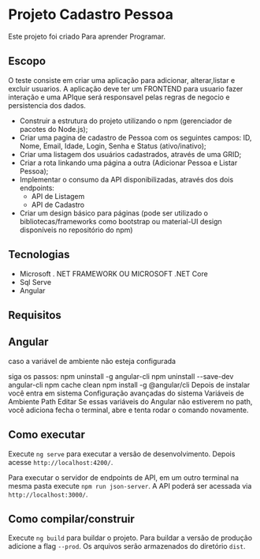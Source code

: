 
# Projeto Cadastro Pessoa
Este projeto foi criado Para aprender Programar.

## Escopo
O teste consiste em criar uma aplicação para adicionar, alterar,listar e excluir usuarios. A aplicação deve ter um FRONTEND
para usuario fazer interação e uma APIque será responsavel pelas regras de negocio e persistencia dos dados.


- Construir a estrutura do projeto utilizando o npm (gerenciador de pacotes do Node.js);
- Criar uma pagina de cadastro de Pessoa com os seguintes campos: ID, Nome, Email, Idade, Login, Senha e Status (ativo/inativo);
- Criar uma listagem dos usuários cadastrados, através de uma GRID;
- Criar a rota linkando uma página a outra (Adicionar Pessoa e Listar Pessoa);
- Implementar o consumo da API disponibilizadas, através dos dois endpoints:
	- API de Listagem
	- API de Cadastro
- Criar um design básico para páginas (pode ser utilizado o bibliotecas/frameworks como bootstrap ou material-UI design disponíveis no repositório do npm)

## Tecnologias

- Microsoft . NET FRAMEWORK OU MICROSOFT .NET Core
- Sql Serve
- Angular 

## Requisitos

## Angular
caso a variável de ambiente não esteja configurada

siga os passos:
npm uninstall -g angular-cli
npm uninstall --save-dev angular-cli
npm cache clean
npm install -g @angular/cli
Depois de instalar você entra em sistema
Configuração avançadas do sistema
Variáveis de Ambiente
Path
Editar
Se essas variáveis do Angular não estiverem no path, você adiciona fecha o terminal, abre e tenta rodar o comando novamente. 


## Como executar
Execute `ng serve` para executar a versão de desenvolvimento. Depois acesse `http://localhost:4200/`.

Para executar o servidor de endpoints de API, em um outro terminal na mesma pasta execute `npm run json-server`. A API poderá ser acessada via `http://localhost:3000/`.

## Como compilar/construir
Execute `ng build` para buildar o projeto. Para buildar a versão de produção adicione a flag `--prod`. Os arquivos serão armazenados do diretório `dist`.


